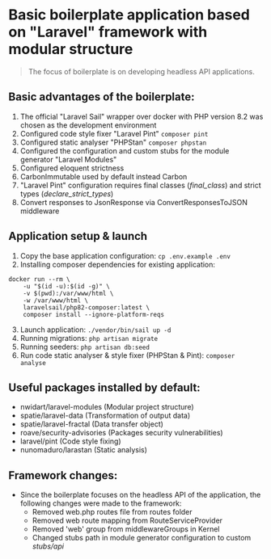 # Basic boilerplate application based on "Laravel" framework with modular structure
> The focus of boilerplate is on developing headless API applications.

## Basic advantages of the boilerplate:
1. The official "Laravel Sail" wrapper over docker with PHP version 8.2 was chosen as the development environment
2. Configured code style fixer "Laravel Pint" `composer pint`
3. Configured static analyser "PHPStan" `composer phpstan`
4. Configured the configuration and custom stubs for the module generator "Laravel Modules"
5. Configured eloquent strictness
6. CarbonImmutable used by default instead Carbon
7. "Laravel Pint" configuration requires final classes (_final_class_) and strict types (_declare_strict_types_)
8. Convert responses to JsonResponse via ConvertResponsesToJSON middleware

## Application setup & launch
1. Copy the base application configuration:
`cp .env.example .env`
2. Installing composer dependencies for existing application: 
```
docker run --rm \
    -u "$(id -u):$(id -g)" \
    -v $(pwd):/var/www/html \
    -w /var/www/html \
    laravelsail/php82-composer:latest \
    composer install --ignore-platform-reqs
```
3. Launch application: `./vendor/bin/sail up -d`
4. Running migrations: `php artisan migrate`
5. Running seeders: `php artisan db:seed`
6. Run code static analyser & style fixer (PHPStan & Pint): `composer analyse`

## Useful packages installed by default:
- nwidart/laravel-modules (Modular project structure)
- spatie/laravel-data (Transformation of output data)
- spatie/laravel-fractal (Data transfer object)
- roave/security-advisories (Packages security vulnerabilities)
- laravel/pint (Code style fixing)
- nunomaduro/larastan (Static analysis)

## Framework changes:
- Since the boilerplate focuses on the headless API of the application, the following changes were made to the framework:
  - Removed web.php routes file from routes folder
  - Removed web route mapping from RouteServiceProvider
  - Removed 'web' group from middlewareGroups in Kernel
  - Changed stubs path in module generator configuration to custom _stubs/api_
